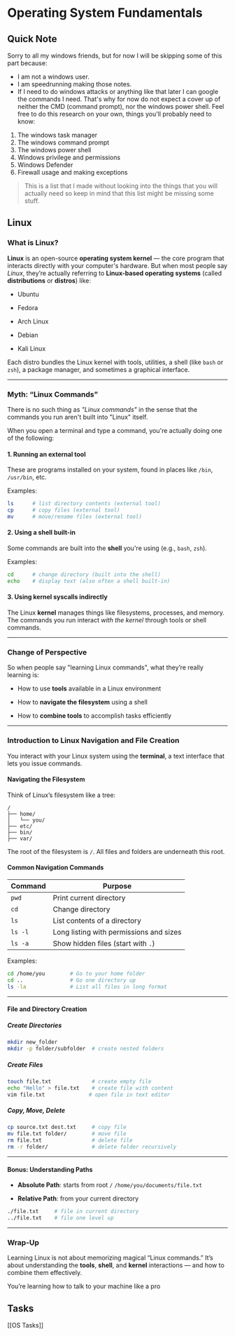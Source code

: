 # Operating System Fundamentals

## Quick Note
Sorry to all my windows friends, but for now I will be skipping some of this part because:
- I am not a windows user.
- I am speedrunning making those notes.
- If I need to do windows attacks or anything like that later I can google the commands I need.
That's why for now do not expect a cover up of neither the CMD (command prompt), nor the windows power shell.
Feel free to do this research on your own, things you'll probably need to know:
1. The windows task manager
2. The windows command prompt
3. The windows power shell
4. Windows privilege and permissions
5. Windows Defender
6. Firewall usage and making exceptions
> This is a list that I made without looking into the things that you will actually need so keep in mind that this list might be missing some stuff.

## Linux

### What is Linux?

**Linux** is an open-source **operating system kernel** — the core program that interacts directly with your computer's hardware. But when most people say _Linux_, they’re actually referring to **Linux-based operating systems** (called **distributions** or **distros**) like:

- Ubuntu
    
- Fedora
    
- Arch Linux
    
- Debian
    
- Kali Linux
    

Each distro bundles the Linux kernel with tools, utilities, a shell (like `bash` or `zsh`), a package manager, and sometimes a graphical interface.

---

### Myth: “Linux Commands”

There is no such thing as _"Linux commands"_ in the sense that the commands you run aren't built into "Linux" itself.

When you open a terminal and type a command, you're actually doing one of the following:

#### 1. Running an external **tool**

These are programs installed on your system, found in places like `/bin`, `/usr/bin`, etc.

Examples:

```bash
ls      # list directory contents (external tool)
cp      # copy files (external tool)
mv      # move/rename files (external tool)
```

#### 2. Using a **shell built-in**

Some commands are built into the **shell** you're using (e.g., `bash`, `zsh`).

Examples:

```bash
cd      # change directory (built into the shell)
echo    # display text (also often a shell built-in)
```

#### 3. Using **kernel syscalls** indirectly

The Linux **kernel** manages things like filesystems, processes, and memory. The commands you run interact _with the kernel_ through tools or shell commands.

---

### Change of Perspective

So when people say "learning Linux commands", what they’re really learning is:

- How to use **tools** available in a Linux environment
    
- How to **navigate the filesystem** using a shell
    
- How to **combine tools** to accomplish tasks efficiently
    

---

### Introduction to Linux Navigation and File Creation

You interact with your Linux system using the **terminal**, a text interface that lets you issue commands.

#### Navigating the Filesystem

Think of Linux’s filesystem like a tree:
```
/
├── home/
│   └── you/
├── etc/
├── bin/
├── var/

```

The root of the filesystem is `/`. All files and folders are underneath this root.

#### Common Navigation Commands

|Command|Purpose|
|---|---|
|`pwd`|Print current directory|
|`cd`|Change directory|
|`ls`|List contents of a directory|
|`ls -l`|Long listing with permissions and sizes|
|`ls -a`|Show hidden files (start with `.`)|

Examples:

```bash
cd /home/you        # Go to your home folder
cd ..               # Go one directory up
ls -la              # List all files in long format
```
---

#### File and Directory Creation

##### Create Directories
```bash
mkdir new_folder
mkdir -p folder/subfolder  # create nested folders

```
##### Create Files
```bash
touch file.txt             # create empty file
echo "Hello" > file.txt    # create file with content
vim file.txt              # open file in text editor
```

##### Copy, Move, Delete
```bash
cp source.txt dest.txt     # copy file
mv file.txt folder/        # move file
rm file.txt                # delete file
rm -r folder/              # delete folder recursively
```

---

#### Bonus: Understanding Paths

- **Absolute Path**: starts from root `/`
	`/home/you/documents/file.txt`
    
- **Relative Path**: from your current directory
```bash
./file.txt     # file in current directory
../file.txt    # file one level up

```
    

---

### Wrap-Up

Learning Linux is not about memorizing magical “Linux commands.” It’s about understanding the **tools**, **shell**, and **kernel** interactions — and how to combine them effectively.

You’re learning how to talk to your machine like a pro

## Tasks
[[OS Tasks]]